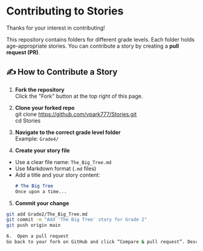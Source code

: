 # Contributing to Stories

Thanks for your interest in contributing!

This repository contains folders for different grade levels. Each folder holds age-appropriate stories. You can contribute a story by creating a **pull request (PR)**.

## ✍️ How to Contribute a Story

1. **Fork the repository**  
   Click the "Fork" button at the top right of this page.

2. **Clone your forked repo** <br>
git clone https://github.com/vpark777/Stories.git <br>
cd Stories

3. **Navigate to the correct grade level folder**  
Example: `Grade4/`

4. **Create your story file**  
- Use a clear file name: `The_Big_Tree.md`
- Use Markdown format (`.md` files)
- Add a title and your story content:
  ```markdown
  # The Big Tree
  Once upon a time...
  ```

5. **Commit your change**
```bash
git add Grade2/The_Big_Tree.md
git commit -m "Add 'The Big Tree' story for Grade 2"
git push origin main

6.	Open a pull request
Go back to your fork on GitHub and click “Compare & pull request”. Describe what you added, and submit!
